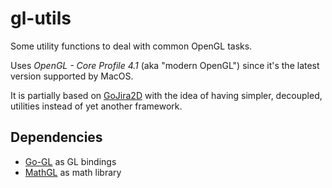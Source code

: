 # gl-utils
Some utility functions to deal with common OpenGL tasks.

Uses _OpenGL - Core Profile 4.1_ (aka "modern OpenGL") since it's the latest version supported by MacOS. 

It is partially based on [GoJira2D](https://github.com/maxfish/gojira2d) with the idea of having simpler, decoupled,
utilities instead of yet another framework.

## Dependencies
* [Go-GL](https://github.com/go-gl) as GL bindings
* [MathGL](https://github.com/go-gl/mathgl) as math library
